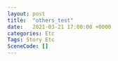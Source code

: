 ```yaml
---
layout: post
title:  "others_test"
date:   2021-03-21 17:00:00 +0000
categories: Etc
Tags: Story Etc
SceneCode: []
---
```

